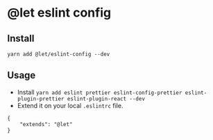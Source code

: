 # @let eslint config

## Install

```
yarn add @let/eslint-config --dev
```

## Usage

- Install `yarn add eslint prettier eslint-config-prettier eslint-plugin-prettier eslint-plugin-react --dev`
- Extend it on your local `.eslintrc` file.

```
{
	"extends": "@let"
}
```
